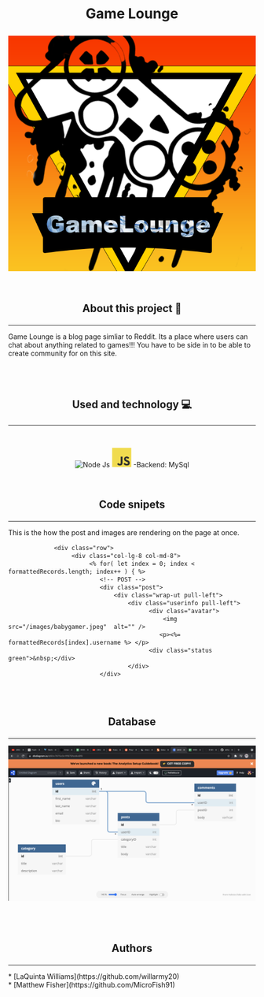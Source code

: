 # <p align="center"> Game Lounge </p>
<p align="center">
  <img src="public/images/logo_3.png">
</p>
<br>

## <p align="center">About this project 📝</p>
<hr>
  Game Lounge is a blog page simliar to Reddit. Its a place where users can chat about anything related to games!!! You have to be side in to be able to create community for on this site.
<br>
<br>
<br>
<br>

## <p align="center"> Used and technology 💻</p>
<hr>
<br>
<p align="center">
<img alt="Node Js" src="https://img.shields.io/badge/nodejs%20-%23E34F26.svg?&style=for-the-badge&logo=nodejs&logoColor=white"/>
<img src="https://raw.githubusercontent.com/devicons/devicon/master/icons/javascript/javascript-original.svg" alt="javascript" width="40" height="40"/> </a>
 -Backend: MySql <p>
<br>


## <p align="center">Code snipets</p>
<hr>


<p> This is the how the post and images are rendering on the page at once. 
<br>

``` <div class="container">
             <div class="row">
                  <div class="col-lg-8 col-md-8">
                       <% for( let index = 0; index < formattedRecords.length; index++ ) { %>
                          <!-- POST -->
                          <div class="post">
                              <div class="wrap-ut pull-left">
                                  <div class="userinfo pull-left">
                                        <div class="avatar">
                                            <img src="/images/babygamer.jpeg"  alt="" />
                                           <p><%= formattedRecords[index].username %> </p>
                                        <div class="status green">&nbsp;</div>
                                  </div>
                          </div>
```

<br>
<br>
                                
 ##  <p align="center">Database</p>
<hr>
 <img src="/public/images/Layout_database.png">
<br>
<br>
<br>
<br>




##  <p align="center">Authors</p>
<hr>
* [LaQuinta Williams](https://github.com/willarmy20)<br>
* [Matthew Fisher](https://github.com/MicroFish91)                             
                                </hr>          
<br>
